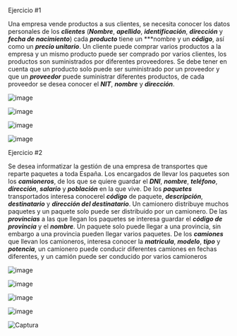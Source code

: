 Ejercicio #1

Una empresa vende productos a sus clientes, se necesita conocer los datos personales de los ***clientes*** (***Nombre***, ***apellido***, ***identificación***, ***dirección*** y ***fecha de nacimiento***) cada ***producto*** tiene un ***nombre y un ***código***, así como un  ***precio unitario***. Un cliente puede comprar varios productos a la empresa y un mismo producto puede ser comprado por varios clientes, los productos son suministrados por diferentes proveedores. Se debe tener en cuenta que un producto solo puede ser suministrado por un proveedor y que un ***proveedor*** puede suministrar diferentes productos, de cada proveedor se desea conocer el ***NIT***, ***nombre*** y ***dirección***. 
	
![image](https://user-images.githubusercontent.com/101212784/168849314-15fcf10e-db7e-4923-a50e-6e626dff1531.png)

![image](https://user-images.githubusercontent.com/101212784/168849402-52be86a4-40ed-49b9-a76b-25824059450e.png)

![image](https://user-images.githubusercontent.com/101212784/168849472-a48d8ecf-d462-4082-94d9-1b9f278f411d.png)

![image](https://user-images.githubusercontent.com/101212784/168854196-2ce6b10a-a075-4ca3-bc23-5eb555bc0e48.png)







Ejercicio #2

Se desea informatizar la gestión de una empresa de transportes que reparte paquetes  a toda España. Los encargados de llevar los paquetes son los ***camioneros***, de los que se quiere guardar el ***DNI***, ***nombre***, ***teléfono***, ***dirección***, ***salario*** y ***población*** en la que vive. De los ***paquetes*** transportados interesa conocerel ***código*** de paquete, ***descripción***, ***destinatario*** y ***dirección del destinatario***. Un camionero distribuye muchos paquetes y un paquete solo puede ser distribuido por un camionero. De las ***provincias*** a las que llegan los paquetes se interesa guardar el ***código de provincia*** y el ***nombre***. Un paquete solo puede llegar a una provincia, sin embargo a una provincia pueden llegar varios paquetes. De los ***camiones*** que llevan los camioneros, interesa conocer la ***matricula***, ***modelo***, ***tipo*** y ***potencia***, un camionero puede conducir diferentes camiones en fechas diferentes, y un camión puede ser conducido por varios camioneros
	
![image](https://user-images.githubusercontent.com/101212784/168928291-3a364050-169d-431d-93dc-385fd53eeb00.png)



![image](https://user-images.githubusercontent.com/101212784/168928423-442f1325-4102-47fd-bffd-91e49a91e02b.png)

	
![image](https://user-images.githubusercontent.com/101212784/168928675-f73c22d9-468c-4a30-8740-9f2d5f2436d4.png)

	
![image](https://user-images.githubusercontent.com/101212784/168928685-0e98cc04-c1b8-4610-8910-9ddd7a1d51df.png)






![Captura](https://user-images.githubusercontent.com/101212784/168931003-01c5c27b-909b-4256-9d94-cbac55f35523.PNG)






